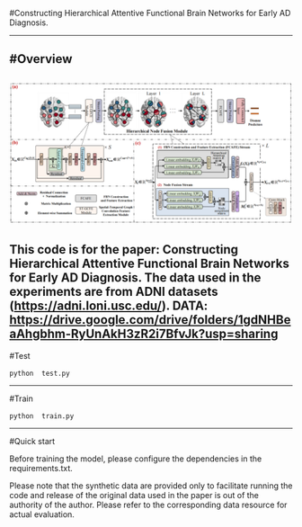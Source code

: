 
#Constructing Hierarchical Attentive Functional Brain Networks for Early AD Diagnosis.

---
#Overview
---
![avatar](./framework.jpg)
---
This code is for the paper: Constructing Hierarchical Attentive Functional Brain Networks for Early AD Diagnosis. The data used in the experiments are from ADNI datasets (https://adni.loni.usc.edu/).
DATA: https://drive.google.com/drive/folders/1gdNHBeaAhgbhm-RyUnAkH3zR2i7BfvJk?usp=sharing
---

#Test
```
python  test.py 
```

---
#Train

```
python  train.py 
```

---

#Quick start

Before training the model, please configure the dependencies in the requirements.txt.

Please note that the synthetic data are provided only to facilitate running the code and release of the original data used in the paper is out of the authority of the author. Please refer to the corresponding data resource for actual evaluation.
